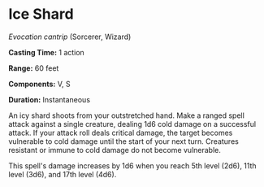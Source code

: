 # Ice Shard
*Evocation cantrip* (Sorcerer, Wizard)

**Casting Time:** 1 action

**Range:** 60 feet

**Components:** V, S

**Duration:** Instantaneous

An icy shard shoots from your outstretched hand. Make a ranged spell attack against a single creature, dealing 1d6 cold damage on a successful attack. If your attack roll deals critical damage, the target becomes vulnerable to cold damage until the start of your next turn. Creatures resistant or immune to cold damage do not become vulnerable.

This spell's damage increases by 1d6 when you reach 5th level (2d6), 11th level (3d6), and 17th level (4d6).
